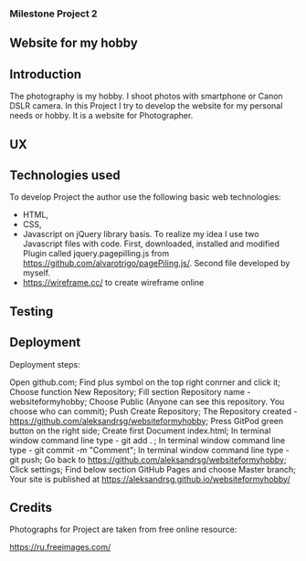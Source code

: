 ### Milestone Project 2 ###

## Website for my hobby ##

## Introduction ##

The photography is my hobby. I shoot photos with smartphone or Canon DSLR camera. 
In this Project I try to develop the website for my personal needs or hobby. 
It is a website for Photographer.

## UX ##

## Technologies used ##

To develop Project the author use the following basic web technologies:

* HTML,
* CSS,
* Javascript on jQuery library basis. To realize my idea I use two Javascript files with code.
First, downloaded, installed and modified Plugin called jquery.pagepilling.js from 
https://github.com/alvarotrigo/pagePiling.js/. Second file developed by myself.
* https://wireframe.cc/ to create wireframe online

## Testing ##



## Deployment ##

Deployment steps:

Open github.com;
Find plus symbol on the top right conrner and click it;
Choose function New Repository;
Fill section Repository name - websiteformyhobby;
Choose Public (Anyone can see this repository. You choose who can commit);
Push Create Repository;
The Repository created  - https://github.com/aleksandrsg/websiteformyhobby;
Press GitPod green button on the right side;
Create first Document index.html;
In terminal window command line type - git add . ;
In terminal window command line type - git commit -m "Comment";
In terminal window command line type - git push;
Go back to https://github.com/aleksandrsg/websiteformyhobby;
Click settings;
Find below section GitHub Pages and choose Master branch;
Your site is published at https://aleksandrsg.github.io/websiteformyhobby/

## Credits ##

Photographs for Project are taken from free online resource:

https://ru.freeimages.com/
